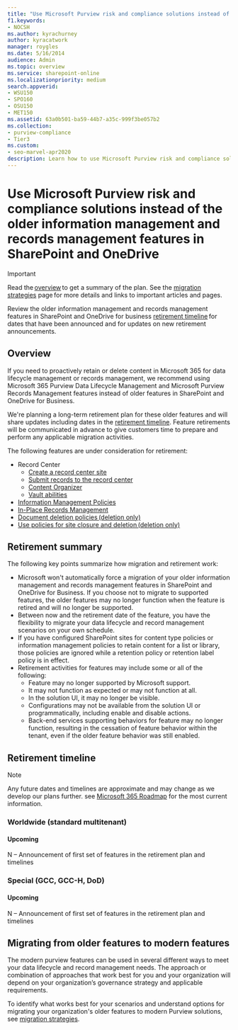 ```yaml
---
title: "Use Microsoft Purview risk and compliance solutions instead of the older information management and records management features in SharePoint and OneDrive"
f1.keywords:
- NOCSH
ms.author: kyrachurney
author: kyracatwork
manager: roygles
ms.date: 5/16/2014
audience: Admin
ms.topic: overview
ms.service: sharepoint-online
ms.localizationpriority: medium
search.appverid:
- WSU150
- SPO160
- OSU150
- MET150
ms.assetid: 63a0b501-ba59-44b7-a35c-999f3be057b2
ms.collection:
- purview-compliance
- Tier3
ms.custom:
- seo-marvel-apr2020
description: Learn how to use Microsoft Purview risk and compliance solutions instead of the older information management and records management features in SharePoint and OneDrive.
---
```


# Use Microsoft Purview risk and compliance solutions instead of the older information management and records management features in SharePoint and OneDrive


> [!IMPORTANT]
> Read the [overview](#overview) to get a summary of the plan. See the [migration strategies](migration-strategies.md) page for more details and links to important articles and pages. 
>
>Review the older information management and records management features in SharePoint and OneDrive for business [retirement timeline](#retirement-timeline) for dates that have been announced and for updates on new retirement announcements.

## Overview

If you need to proactively retain or delete content in Microsoft 365 for data lifecycle management or records management, we recommend using Microsoft 365 Purview Data Lifecycle Management and Microsoft Purview Records Management features instead of older features in SharePoint and OneDrive for Business. 

We're planning a long-term retirement plan for these older features and will share updates including dates in the [retirement timeline](#retirement-timeline). Feature retirements will be communicated in advance to give customers time to prepare and perform any applicable migration activities. 

The following features are under consideration for retirement: 

- Record Center 
    - [Create a record center site ](https://support.microsoft.com/en-us/office/create-a-records-center-6bf1488b-62a8-486c-90dd-54b6bcce4b3a#:~:text=You%20need%20to%20take%20the%20following%20steps%20to,on%20the%20Records%20Center%20site.%20...%20See%20More.)
    - [Submit records to the record center](https://support.microsoft.com/en-us/office/introduction-to-the-records-center-bae6ca5a-7b19-40e0-b433-e3613a747c2c) 
    - [Content Organizer](https://support.microsoft.com/en-us/office/configure-the-content-organizer-to-route-documents-b0875658-69bc-4f48-addb-e3c5f01f2d9a#:~:text=Each%20time%20that%20a%20document,in%20a%20different%20site%20collection.) 
    - [Vault abilities](https://support.microsoft.com/en-us/office/introduction-to-the-records-center-bae6ca5a-7b19-40e0-b433-e3613a747c2c)
- [Information Management Policies](intro-to-info-mgmt-policies.md) 
- [In-Place Records Management](https://support.microsoft.com/en-us/office/configuring-in-place-records-management-7707a878-780c-4be6-9cb0-9718ecde050a?ui=en-us&rs=en-us&ad=us) 
- [Document deletion policies (deletion only) ](https://support.microsoft.com/en-us/office/create-a-document-deletion-policy-in-sharepoint-server-2016-4fe26e19-4849-4eb9-a044-840ab47458ff?ui=en-us&rs=en-us&ad=us)
- [Use policies for site closure and deletion (deletion only)](https://support.microsoft.com/en-us/office/use-policies-for-site-closure-and-deletion-a8280d82-27fd-48c5-9adf-8a5431208ba5)

## Retirement summary

The following key points summarize how migration and retirement work: 

- Microsoft won't automatically force a migration of your older information management and records management features in SharePoint and OneDrive for Business. If you choose not to migrate to supported features, the older features may no longer function when the feature is retired and will no longer be supported.  
- Between now and the retirement date of the feature, you have the flexibility to migrate your data lifecycle and record management scenarios on your own schedule. 
- If you have configured SharePoint sites for content type policies or information management policies to retain content for a list or library, those policies are ignored while a retention policy or retention label policy is in effect. 
- Retirement activities for features may include some or all of the following: 
    - Feature may no longer supported by Microsoft support. 
    - It may not function as expected or may not function at all. 
    - In the solution UI, it may no longer be visible. 
    - Configurations may not be available from the solution UI or programmatically, including enable and disable actions. 
    - Back-end services supporting behaviors for feature may no longer function, resulting in the cessation of feature behavior within the tenant, even if the older feature behavior was still enabled. 
    
## Retirement timeline 
> [!NOTE]
> Any future dates and timelines are approximate and may change as we develop our plans further. see [Microsoft 365 Roadmap](https://www.microsoft.com/en-us/microsoft-365/roadmap?filters=) for the most current information.

### Worldwide (standard multitenant) 

#### Upcoming 

N – Announcement of first set of features in the retirement plan and timelines 

### Special (GCC, GCC-H, DoD) 

#### Upcoming 

N  – Announcement of first set of features in the retirement plan and timelines

## Migrating from older features to modern features

The modern purview features can be used in several different ways to meet your data lifecycle and record management needs. The approach or combination of approaches that work best for you and your organization will depend on your organization’s governance strategy and applicable requirements. 

To identify what works best for your scenarios and understand options for migrating your organization's older features to modern Purview solutions, see [migration strategies](migration-strategies.md). 

